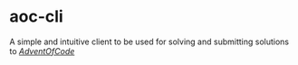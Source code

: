 # aoc-cli
A simple and intuitive client to be used for solving and submitting solutions to *[AdventOfCode](https://www.adventofcode.com)* 
